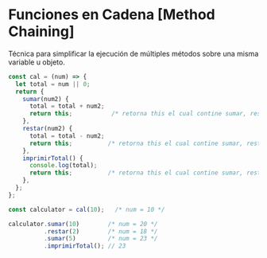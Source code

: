 # Funciones en Cadena [Method Chaining]

Técnica para simplificar la ejecución de múltiples métodos sobre una misma variable u objeto.

```javascript
const cal = (num) => {
  let total = num || 0;
  return {
    sumar(num2) {
      total = total + num2;
      return this;           /* retorna this el cual contine sumar, restar e imprimirTotal */
    },
    restar(num2) {
      total = total - num2;
      return this;          /* retorna this el cual contine sumar, restar e imprimirTotal */
    },
    imprimirTotal() {
      console.log(total);
      return this;          /* retorna this el cual contine sumar, restar e imprimirTotal */
    },
  };
};

const calculator = cal(10);   /* num = 10 */

calculator.sumar(10)        /* num = 20 */
          .restar(2)        /* num = 18 */
          .sumar(5)         /* num = 23 */
          .imprimirTotal(); // 23
```
